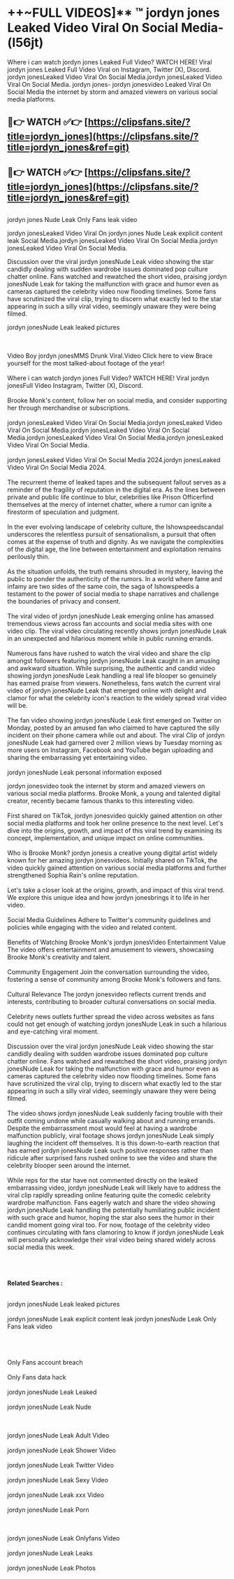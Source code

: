 #  ++~FULL VIDEOS]** ™ jordyn jones Leaked Video Viral On Social Media- (l56jt)

Where i can watch jordyn jones Leaked Full Video? WATCH HERE! Viral jordyn jones Leaked Full Video Viral on Instagram, Twitter (X), Discord.
jordyn jonesLeaked Video Viral On Social Media.jordyn jonesLeaked Video Viral On Social Media.
jordyn jones- jordyn jonesvideo Leaked Viral On Social Media the internet by storm and amazed viewers on various social media platforms.



## 🔴👉 WATCH ✅👉 [https://clipsfans.site/?title=jordyn_jones](https://clipsfans.site/?title=jordyn_jones&ref=git)


## 🔴👉 WATCH ✅👉 [https://clipsfans.site/?title=jordyn_jones](https://clipsfans.site/?title=jordyn_jones&ref=git)
##


jordyn jones Nude Leak Only Fans leak video 


jordyn jonesLeaked Video Viral On  jordyn jones Nude Leak explicit content leak Social Media.jordyn jonesLeaked Video Viral On Social Media.jordyn jonesLeaked Video Viral On Social Media.



Discussion over the viral jordyn jonesNude Leak video showing the star candidly dealing with sudden wardrobe issues dominated pop culture chatter online. Fans watched and rewatched the short video, praising jordyn jonesNude Leak for taking the malfunction with grace and humor even as cameras captured the celebrity video now flooding timelines. Some fans have scrutinized the viral clip, trying to discern what exactly led to the star appearing in such a silly viral video, seemingly unaware they were being filmed.


jordyn jonesNude Leak leaked pictures


  <br>

  <br>
Video Boy jordyn jonesMMS Drunk Viral.Video Click here to view Brace yourself for the most talked-about footage of the year!
<br><br>
Where i can watch jordyn jones Full Video? WATCH HERE! Viral jordyn jonesFull Video Instagram, Twitter (X), Discord.
<br><br>
Brooke Monk's content, follow her on social media, and consider supporting her through merchandise or subscriptions.
<br><br>
jordyn jonesLeaked Video Viral On Social Media.jordyn jonesLeaked Video Viral On Social Media.jordyn jonesLeaked Video Viral On Social Media.jordyn jonesLeaked Video Viral On Social Media.jordyn jonesLeaked Video Viral On Social Media.
<br><br>
jordyn jonesLeaked Video Viral On Social Media 2024.jordyn jonesLeaked Video Viral On Social Media 2024.
<br><br>
The recurrent theme of leaked tapes and the subsequent fallout serves as a reminder of the fragility of reputation in the digital era. As the lines between private and public life continue to blur, celebrities like Prison Officerfind themselves at the mercy of internet chatter, where a rumor can ignite a firestorm of speculation and judgment.
<br><br>
In the ever evolving landscape of celebrity culture, the Ishowspeedscandal underscores the relentless pursuit of sensationalism, a pursuit that often comes at the expense of truth and dignity. As we navigate the complexities of the digital age, the line between entertainment and exploitation remains perilously thin.
<br><br>
As the situation unfolds, the truth remains shrouded in mystery, leaving the public to ponder the authenticity of the rumors. In a world where fame and infamy are two sides of the same coin, the saga of Ishowspeedis a testament to the power of social media to shape narratives and challenge the boundaries of privacy and consent.
<br><br>
The viral video of jordyn jonesNude Leak emerging online has amassed tremendous views across fan accounts and social media sites with one video clip. The viral video circulating recently shows jordyn jonesNude Leak in an unexpected and hilarious moment while in public running errands.
<br><br>
Numerous fans have rushed to watch the viral video and share the clip amongst followers featuring jordyn jonesNude Leak caught in an amusing and awkward situation. While surprising, the authentic and candid video showing jordyn jonesNude Leak handling a real life blooper so genuinely has earned praise from viewers. Nonetheless, fans watch the current viral video of jordyn jonesNude Leak that emerged online with delight and clamor for what the celebrity icon's reaction to the widely spread viral video will be.
<br><br>
The fan video showing jordyn jonesNude Leak first emerged on Twitter on Monday, posted by an amused fan who claimed to have captured the silly incident on their phone camera while out and about. The viral Clip of jordyn jonesNude Leak had garnered over 2 million views by Tuesday morning as more users on Instagram, Facebook and YouTube began uploading and sharing the embarrassing yet entertaining video.
<br><br>
jordyn jonesNude Leak personal information exposed

jordyn jonesvideo took the internet by storm and amazed viewers on various social media platforms. Brooke Monk, a young and talented digital creator, recently became famous thanks to this interesting video.
<br><br>
First shared on TikTok, jordyn jonesvideo quickly gained attention on other social media platforms and took her online presence to the next level. Let's dive into the origins, growth, and impact of this viral trend by examining its concept, implementation, and unique impact on online communities.
<br><br>
Who is Brooke Monk? jordyn jonesis a creative young digital artist widely known for her amazing jordyn jonesvideos. Initially shared on TikTok, the video quickly gained attention on various social media platforms and further strengthened Sophia Rain's online reputation.
<br><br>
Let's take a closer look at the origins, growth, and impact of this viral trend. We explore this unique idea and how jordyn jonesbrings it to life in her video.
<br><br>
Social Media Guidelines Adhere to Twitter's community guidelines and policies while engaging with the video and related content.
<br><br>
Benefits of Watching Brooke Monk's jordyn jonesVideo Entertainment Value The video offers entertainment and amusement to viewers, showcasing Brooke Monk's creativity and talent.
<br><br>
Community Engagement Join the conversation surrounding the video, fostering a sense of community among Brooke Monk's followers and fans.
<br><br>
Cultural Relevance The jordyn jonesvideo reflects current trends and interests, contributing to broader cultural conversations on social media.
<br><br>
Celebrity news outlets further spread the video across websites as fans could not get enough of watching jordyn jonesNude Leak in such a hilarious and eye-catching viral moment.
<br><br>
Discussion over the viral jordyn jonesNude Leak video showing the star candidly dealing with sudden wardrobe issues dominated pop culture chatter online. Fans watched and rewatched the short video, praising jordyn jonesNude Leak for taking the malfunction with grace and humor even as cameras captured the celebrity video now flooding timelines. Some fans have scrutinized the viral clip, trying to discern what exactly led to the star appearing in such a silly viral video, seemingly unaware they were being filmed.
<br><br>
The video shows jordyn jonesNude Leak suddenly facing trouble with their outfit coming undone while casually walking about and running errands. Despite the embarrassment most would feel at having a wardrobe malfunction publicly, viral footage shows jordyn jonesNude Leak simply laughing the incident off themselves. It is this down-to-earth reaction that has earned jordyn jonesNude Leak such positive responses rather than ridicule after surprised fans rushed online to see the video and share the celebrity blooper seen around the internet.
<br><br>
While reps for the star have not commented directly on the leaked embarrassing video, jordyn jonesNude Leak will likely have to address the viral clip rapidly spreading online featuring quite the comedic celebrity wardrobe malfunction. Fans eagerly watch and share the video showing jordyn jonesNude Leak handling the potentially humiliating public incident with such grace and humor, hoping the star also sees the humor in their candid moment going viral too. For now, footage of the celebrity video continues circulating with fans clamoring to know if jordyn jonesNude Leak will personally acknowledge their viral video being shared widely across social media this week.
<br><br>

<br><br>
<strong>Related Searches :</strong>
<br><br>

jordyn jonesNude Leak leaked pictures
<br><br>
jordyn jonesNude Leak explicit content leak
jordyn jonesNude Leak Only Fans leak video
<br><br>

<br><br>
Only Fans account breach
<br><br>
Only Fans data hack
<br><br>
jordyn jonesNude Leak Leaked
<br><br>
jordyn jonesNude Leak Nude

<br><br>
jordyn jonesNude Leak Adult Video
<br><br>
jordyn jonesNude Leak Shower Video
<br><br>
jordyn jonesNude Leak Twitter Video
<br><br>
jordyn jonesNude Leak Sexy Video
<br><br>
jordyn jonesNude Leak xxx Video
<br><br>
jordyn jonesNude Leak Porn

<br><br>
jordyn jonesNude Leak Onlyfans Video
<br><br>
jordyn jonesNude Leak Leaks
<br><br>
jordyn jonesNude Leak Photos
